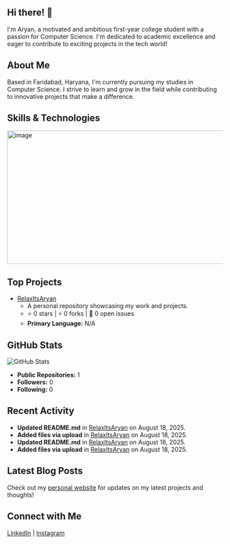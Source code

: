 ## Hi there! 👋

I'm Aryan, a motivated and ambitious first-year college student with a passion for Computer Science. I'm dedicated to academic excellence and eager to contribute to exciting projects in the tech world!

## About Me

Based in Faridabad, Haryana, I'm currently pursuing my studies in Computer Science. I strive to learn and grow in the field while contributing to innovative projects that make a difference.

## Skills & Technologies

<img width="1092" height="311" alt="image" src="https://github.com/user-attachments/assets/b5ecd605-8de0-402a-814b-d89159ed7cfd" />



## Top Projects

- [RelaxItsAryan](https://github.com/RelaxItsAryan/RelaxItsAryan)
  - A personal repository showcasing my work and projects.
  - ⭐ 0 stars | ⚡ 0 forks | 🐛 0 open issues
  - **Primary Language:** N/A



## GitHub Stats

![GitHub Stats](https://github-readme-stats.vercel.app/api?username=RelaxItsAryan&show_icons=true&count_private=true&theme=radical)

- **Public Repositories:** 1
- **Followers:** 0
- **Following:** 0

## Recent Activity

- **Updated README.md** in [RelaxItsAryan](https://github.com/RelaxItsAryan/RelaxItsAryan) on August 18, 2025.
- **Added files via upload** in [RelaxItsAryan](https://github.com/RelaxItsAryan/RelaxItsAryan) on August 18, 2025.
- **Updated README.md** in [RelaxItsAryan](https://github.com/RelaxItsAryan/RelaxItsAryan) on August 18, 2025.
- **Added files via upload** in [RelaxItsAryan](https://github.com/RelaxItsAryan/RelaxItsAryan) on August 18, 2025.

## Latest Blog Posts

Check out my [personal website](https://aryan-arya-portfolio.netlify.app/) for updates on my latest projects and thoughts!



## Connect with Me

[LinkedIn](https://www.linkedin.com/in/aryan-amit-arya/) | [Instagram](https://www.instagram.com/relaxits_aryan/)
